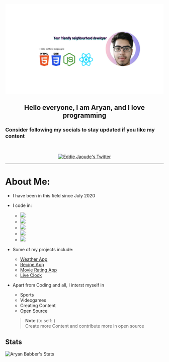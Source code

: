 <img src="https://github.com/AryanBabber/AryanBabber/blob/main/Your%20friendly%20neighbourhood%20developer.png" alt="Aryan Babber" />

<h2 align='center'>Hello everyone, I am Aryan, and I love programming </h2>

### Consider following my socials to stay updated if you like my content
<br>

<p align="center">
  <a href="http://twitter.com/abgonecoding">
    <img src="https://img.shields.io/twitter/follow/abgonecoding?label=Twitter&logo=twitter&style=for-the-badge&color=blue" alt="Eddie Jaoude's Twitter"/>
  </a>
</p>

---

# About Me:

- I have been in this field since July 2020
- I code in:
  - <a href="#"><img src="https://img.icons8.com/color/48/000000/html-5.png"></a>
  - <a href="#"><img src="https://img.icons8.com/color/48/000000/css3.png"></a>
  - <a href="#"><img src="https://img.icons8.com/color/48/000000/javascript.png"></a>
  - <a href="#"><img src="https://img.icons8.com/color/48/000000/nodejs.png"></a>
  - <a href="#"><img src="https://img.icons8.com/color/48/000000/react-native.png"></a>


- Some of my projects include:
  - [Weather App](https://github.com/AryanBabber/Javascript-10-big-projects/tree/main/Weather%20App)
  - [Recipe App](https://github.com/AryanBabber/Javascript-10-big-projects/tree/main/Recipe%20App)
  - [Movie Rating App](https://github.com/AryanBabber/Javascript-10-big-projects/tree/main/Movie%20App)
  - [Live Clock](https://github.com/AryanBabber/JavaScript-clock)

- Apart from Coding and all, I interst myself in
  - Sports
  - Videogames
  - Creating Content
  - Open Source
  > **Note** (to self: )<br>
  > Create more Content and contribute more in open source


## Stats

![Aryan Babber's Stats](https://github-readme-stats.vercel.app/api?username=AryanBabber&show_icons=true&theme=dracula)
